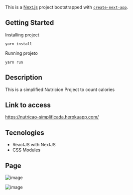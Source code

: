 This is a [Next.js](https://nextjs.org/) project bootstrapped with [`create-next-app`](https://github.com/vercel/next.js/tree/canary/packages/create-next-app).

## Getting Started

Installing project

`yarn install`

Running projeto

`yarn run`


## Description

This is a simplified Nutricion Project to count calories

## Link to access

https://nutricao-simplificada.herokuapp.com/


## Tecnologies

- ReactJS with NextJS
- CSS Modules


## Page

![image](https://user-images.githubusercontent.com/58530162/163849350-01c4b354-c6c5-4476-b7b4-39e1099a0814.png)

![image](https://user-images.githubusercontent.com/58530162/163849385-30f4798e-0790-4a04-a2a8-0e67a28e5755.png)


